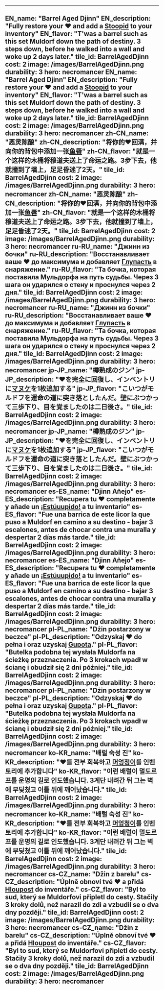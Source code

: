 ---

EN_name: "Barrel Aged Djinn"
EN_description: "Fully restore your ❤️ and add a <a href = '../en/abilities#Stupidity'>Stoopid</a> to your inventory"
EN_flavor: "T'was a barrel such as this set Muldorf down the path of destiny. 3 steps down, before he walked into a wall and woke up 2 days later."
tile_id: BarrelAgedDjinn
cost: 2
image: /images/BarrelAgedDjinn.png
durability: 3
hero: necromancer
EN_name: "Barrel Aged Djinn"
EN_description: "Fully restore your ❤️ and add a <a href = '../en/abilities#Stupidity'>Stoopid</a> to your inventory"
EN_flavor: "T'was a barrel such as this set Muldorf down the path of destiny. 3 steps down, before he walked into a wall and woke up 2 days later."
tile_id: BarrelAgedDjinn
cost: 2
image: /images/BarrelAgedDjinn.png
durability: 3
hero: necromancer
zh-CN_name: "恶灵陈酿"
zh-CN_description: "将你的❤️回满，并向你的背包中添加一张<a href = '../zh_cn/abilities#Stupidity'>鱼唇</a>"
zh-CN_flavor: "就是一个这样的木桶将穆道夫送上了命运之路。3步下去，他就撞到了墙上，足足昏迷了2天。"
tile_id: BarrelAgedDjinn
cost: 2
image: /images/BarrelAgedDjinn.png
durability: 3
hero: necromancer
zh-CN_name: "恶灵陈酿"
zh-CN_description: "将你的❤️回满，并向你的背包中添加一张<a href = '../zh_cn/abilities#Stupidity'>鱼唇</a>"
zh-CN_flavor: "就是一个这样的木桶将穆道夫送上了命运之路。3步下去，他就撞到了墙上，足足昏迷了2天。"
tile_id: BarrelAgedDjinn
cost: 2
image: /images/BarrelAgedDjinn.png
durability: 3
hero: necromancer
ru-RU_name: "Джинн из бочки"
ru-RU_description: "Восстанавливает ваше ❤️ до максимума и добавляет <a href = '../ru_ru/abilities#Stupidity'>Глупасть</a> в снаряжение."
ru-RU_flavor: "Та бочка, которая поставила Мульдорфа на путь судьбы. Через 3 шага он ударился о стену и проснулся через 2 дня."
tile_id: BarrelAgedDjinn
cost: 2
image: /images/BarrelAgedDjinn.png
durability: 3
hero: necromancer
ru-RU_name: "Джинн из бочки"
ru-RU_description: "Восстанавливает ваше ❤️ до максимума и добавляет <a href = '../ru_ru/abilities#Stupidity'>Глупасть</a> в снаряжение."
ru-RU_flavor: "Та бочка, которая поставила Мульдорфа на путь судьбы. Через 3 шага он ударился о стену и проснулся через 2 дня."
tile_id: BarrelAgedDjinn
cost: 2
image: /images/BarrelAgedDjinn.png
durability: 3
hero: necromancer
jp-JP_name: "樽熟成のジン"
jp-JP_description: "❤️を完全に回復し、インベントリに<a href = '../jp_jp/abilities#Stupidity'>マヌケ</a>を1枚追加する"
jp-JP_flavor: "こいつがモルドフを運命の道に突き落としたんだ。壁にぶつかって三歩下り、目を覚ましたのは二日後さ。"
tile_id: BarrelAgedDjinn
cost: 2
image: /images/BarrelAgedDjinn.png
durability: 3
hero: necromancer
jp-JP_name: "樽熟成のジン"
jp-JP_description: "❤️を完全に回復し、インベントリに<a href = '../jp_jp/abilities#Stupidity'>マヌケ</a>を1枚追加する"
jp-JP_flavor: "こいつがモルドフを運命の道に突き落としたんだ。壁にぶつかって三歩下り、目を覚ましたのは二日後さ。"
tile_id: BarrelAgedDjinn
cost: 2
image: /images/BarrelAgedDjinn.png
durability: 3
hero: necromancer
es-ES_name: "Djinn Añejo"
es-ES_description: "Recupera tu ❤️ completamente y añade un <a href = '../es_es/abilities#Stupidity'>¡Estúuupido!</a> a tu inventario"
es-ES_flavor: "Fue una barrica de este licor la que puso a Muldorf en camino a su destino - bajar 3 escalones, antes de chocar contra una muralla y despertar 2 días más tarde."
tile_id: BarrelAgedDjinn
cost: 2
image: /images/BarrelAgedDjinn.png
durability: 3
hero: necromancer
es-ES_name: "Djinn Añejo"
es-ES_description: "Recupera tu ❤️ completamente y añade un <a href = '../es_es/abilities#Stupidity'>¡Estúuupido!</a> a tu inventario"
es-ES_flavor: "Fue una barrica de este licor la que puso a Muldorf en camino a su destino - bajar 3 escalones, antes de chocar contra una muralla y despertar 2 días más tarde."
tile_id: BarrelAgedDjinn
cost: 2
image: /images/BarrelAgedDjinn.png
durability: 3
hero: necromancer
pl-PL_name: "Dżin postarzony w beczce"
pl-PL_description: "Odzyskaj ❤️ do pełna i oraz uzyskaj <a href = '../pl_pl/abilities#Stupidity'>Gupota</a>."
pl-PL_flavor: "Butelka podobna tej wysłała Muldorfa na ścieżkę przeznaczenia. Po 3 krokach wpadł w ścianę i obudził się 2 dni później."
tile_id: BarrelAgedDjinn
cost: 2
image: /images/BarrelAgedDjinn.png
durability: 3
hero: necromancer
pl-PL_name: "Dżin postarzony w beczce"
pl-PL_description: "Odzyskaj ❤️ do pełna i oraz uzyskaj <a href = '../pl_pl/abilities#Stupidity'>Gupota</a>."
pl-PL_flavor: "Butelka podobna tej wysłała Muldorfa na ścieżkę przeznaczenia. Po 3 krokach wpadł w ścianę i obudził się 2 dni później."
tile_id: BarrelAgedDjinn
cost: 2
image: /images/BarrelAgedDjinn.png
durability: 3
hero: necromancer
ko-KR_name: "배럴 숙성 진"
ko-KR_description: "❤️를 전부 회복하고 <a href = '../ko_kr/abilities#Stupidity'>머엉청이</a>를 인벤토리에 추가합니다"
ko-KR_flavor: "이런 배럴이 멀도르프를 운명의 길로 인도했습니다. 3계단 내려간 뒤 그는 벽에 부딪쳤고 이틀 뒤에 깨어났습니다."
tile_id: BarrelAgedDjinn
cost: 2
image: /images/BarrelAgedDjinn.png
durability: 3
hero: necromancer
ko-KR_name: "배럴 숙성 진"
ko-KR_description: "❤️를 전부 회복하고 <a href = '../ko_kr/abilities#Stupidity'>머엉청이</a>를 인벤토리에 추가합니다"
ko-KR_flavor: "이런 배럴이 멀도르프를 운명의 길로 인도했습니다. 3계단 내려간 뒤 그는 벽에 부딪쳤고 이틀 뒤에 깨어났습니다."
tile_id: BarrelAgedDjinn
cost: 2
image: /images/BarrelAgedDjinn.png
durability: 3
hero: necromancer
cs-CZ_name: "Džin z barelu"
cs-CZ_description: "Úplně obnoví tvé ❤️ a přidá <a href = '../cs_cz/abilities#Stupidity'>Hloupost</a> do inventáře."
cs-CZ_flavor: "Byl to sud, který se Muldorfovi připletl do cesty. Stačily 3 kroky dolů, než narazil do zdi a vzbudil se o dva dny později."
tile_id: BarrelAgedDjinn
cost: 2
image: /images/BarrelAgedDjinn.png
durability: 3
hero: necromancer
cs-CZ_name: "Džin z barelu"
cs-CZ_description: "Úplně obnoví tvé ❤️ a přidá <a href = '../cs_cz/abilities#Stupidity'>Hloupost</a> do inventáře."
cs-CZ_flavor: "Byl to sud, který se Muldorfovi připletl do cesty. Stačily 3 kroky dolů, než narazil do zdi a vzbudil se o dva dny později."
tile_id: BarrelAgedDjinn
cost: 2
image: /images/BarrelAgedDjinn.png
durability: 3
hero: necromancer
---